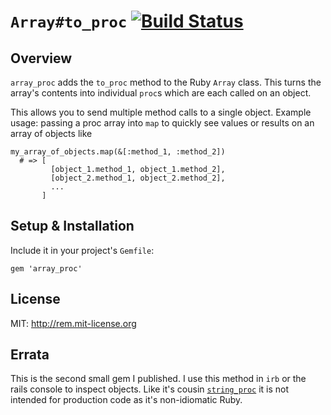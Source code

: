 `Array#to_proc` [![Build Status](https://travis-ci.org/agrberg/array_proc.svg?branch=master)](https://travis-ci.org/agrberg/array_proc)
===============

Overview
--------

`array_proc` adds the `to_proc` method to the Ruby `Array` class. This turns the array's contents into individual `proc`s which are each called on an object.

This allows you to send multiple method calls to a single object. Example usage: passing a proc array into `map` to quickly see values or results on an array of objects like

```
my_array_of_objects.map(&[:method_1, :method_2])
  # => [
         [object_1.method_1, object_1.method_2],
         [object_2.method_1, object_2.method_2],
         ...
       ]
```

Setup & Installation
--------------------

Include it in your project's `Gemfile`:

    gem 'array_proc'

License
---------

MIT: http://rem.mit-license.org

Errata
------

This is the second small gem I published. I use this method in `irb` or the rails console to inspect objects. Like it's cousin [`string_proc`](https://github.com/agrberg/string_proc) it is not intended for production code as it's non-idiomatic Ruby.
